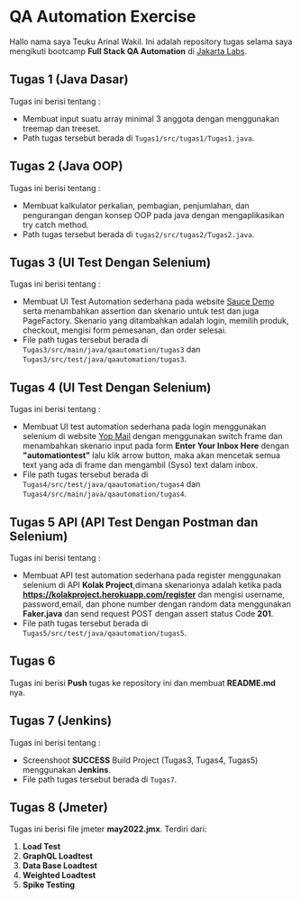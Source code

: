 # QA Automation Exercise

Hallo nama saya Teuku Arinal Wakil. Ini adalah repository tugas selama saya mengikuti bootcamp **Full Stack QA Automation** di [Jakarta Labs](https://jakartalabs.com/).

## Tugas 1 (Java Dasar)
Tugas ini berisi tentang :
- Membuat input suatu array minimal 3 anggota dengan menggunakan treemap dan treeset.
- Path tugas tersebut berada di `Tugas1/src/tugas1/Tugas1.java`.

## Tugas 2 (Java OOP)
Tugas ini berisi tentang :
- Membuat kalkulator perkalian, pembagian, penjumlahan, dan pengurangan dengan konsep OOP pada java dengan mengaplikasikan try catch method.
- Path tugas tersebut berada di `tugas2/src/tugas2/Tugas2.java`.

## Tugas 3 (UI Test Dengan Selenium)
Tugas ini berisi tentang :
- Membuat UI Test Automation sederhana pada website [Sauce Demo](https://www.saucedemo.com/) serta menambahkan assertion dan skenario untuk test dan juga PageFactory. Skenario yang ditambahkan adalah login, memilih produk, checkout, mengisi form pemesanan, dan order selesai.
- File path tugas tersebut berada di `Tugas3/src/main/java/qaautomation/tugas3` dan `Tugas3/src/test/java/qaautomation/tugas3`.

## Tugas 4 (UI Test Dengan Selenium)
Tugas ini berisi tentang :
- Membuat UI test automation sederhana pada login menggunakan selenium di website [Yop Mail](https://yopmail.com/) dengan menggunakan switch frame dan menambahkan skenario input pada form **Enter Your Inbox Here** dengan **"automationtest"** lalu klik arrow button, maka akan mencetak semua text yang ada di frame dan mengambil (Syso) text dalam inbox.
- File path tugas tersebut berada di `Tugas4/src/test/java/qaautomation/tugas4` dan `Tugas4/src/main/java/qaautomation/tugas4`.

## Tugas 5 API (API Test Dengan Postman dan Selenium)
Tugas ini berisi tentang :
- Membuat API test automation sederhana pada register menggunakan selenium di API **Kolak Project**,dimana skenarionya adalah ketika pada **https://kolakproject.herokuapp.com/register** dan mengisi username, password,email, dan phone number dengan random data menggunakan **Faker.java** dan send request POST dengan assert status Code **201**.
- File path tugas tersebut berada di `Tugas5/src/test/java/qaautomation/tugas5`.

## Tugas 6
Tugas ini berisi **Push** tugas ke repository ini dan membuat **README.md** nya.

## Tugas 7 (Jenkins)
Tugas ini berisi tentang :
- Screenshoot **SUCCESS** Build Project (Tugas3, Tugas4, Tugas5) menggunakan **Jenkins**.
- File path tugas tersebut berada di `Tugas7`.

## Tugas 8 (Jmeter)
Tugas ini berisi file jmeter **may2022.jmx**. Terdiri dari:
1. **Load Test**
2. **GraphQL Loadtest**
3. **Data Base Loadtest**
4. **Weighted Loadtest**
5. **Spike Testing**